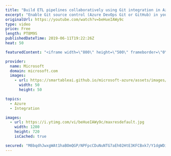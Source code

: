 ```yaml
---
title: "Build ETL pipelines collaboratively using Git integration in Azure Data Factory | Azure Friday"
excerpt: "Enable Git source control (Azure DevOps Git or GitHub) in your data factories to do collaboration, source control, change tracking, change difference, continuous integration, and deployment. [00:55] Demo Start   Visual authoring in Azure Data Factory - Advantages of Git integration https://aka.ms/azfr/546/01"
originalUrl: https://youtube.com/watch?v=beHueIAWy9c
type: video
price: Free
length: PT8M9S
publishedDateTime: 2019-06-11T19:22:26Z
heat: 50

featuredContent: "<iframe width=\"800\" height=\"500\" frameborder=\"0\" src=\"https://www.youtube.com/embed/beHueIAWy9c\" allow=\"accelerometer; autoplay; encrypted-media; gyroscope; picture-in-picture\" allowfullscreen></iframe>"

provider:
  name: Microsoft
  domain: microsoft.com
  images:
    - url: https://smartableai.github.io/microsoft-azure/assets/images/organizations/microsoft.com-50x50.jpg
      width: 50
      height: 50

topics:
  - Azure
  - Integration

images:
  - url: https://i.ytimg.com/vi/beHueIAWy9c/maxresdefault.jpg
    width: 1280
    height: 720
    isCached: true

secured: "M8bqdhJwxgWAt1haBOmQGP/NPFpcCDuNuNTG7aEh02HtE3KFCBxk7/Y1dgWDiU7hOqjyR113i9M1a4wwzzYSdJyXFu9cUoJWn+fUcXnnZa5S8zsoDywsmNB6ySshC8Hljacw/abCVfTI5kQIxJsPSZSsYfnMWV/cmwmzb9tXYl1YndmRUf0kWoqEp0dIYpP6gKn+ZlYqEUBB3cgvxmCgmdtwWlbGF3qozg/7RymhsytUiuvPi+u5ufJsQJ3OFxQ0xHYR+EReuVWQJ7s3WtBX4meiFEoW0TzMhZnT2AbxjgE7TIRg6C5afo2/CZ2WQ9xzipW0Veh8pslPvQEji2z230WrylmtGrjFpdfXiO6pFHQrHAfRND4DwtqPB5tFR/9rLg4yJRBryebQoYeMWw7NVFaUzUxCvakpQmqmr9tGBQo=;bMIxXYVz1OBvcHxkcDmjpA=="
---
```


